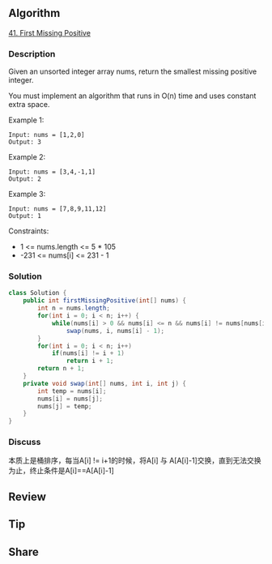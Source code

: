 ## Algorithm

[41. First Missing Positive](https://leetcode.com/problems/first-missing-positive/)

### Description

Given an unsorted integer array nums, return the smallest missing positive integer.

You must implement an algorithm that runs in O(n) time and uses constant extra space.


Example 1:

```
Input: nums = [1,2,0]
Output: 3
```

Example 2:

```
Input: nums = [3,4,-1,1]
Output: 2
```

Example 3:

```
Input: nums = [7,8,9,11,12]
Output: 1
```

Constraints:

- 1 <= nums.length <= 5 * 105
- -231 <= nums[i] <= 231 - 1

### Solution

```java
class Solution {
    public int firstMissingPositive(int[] nums) {
        int n = nums.length;
        for(int i = 0; i < n; i++) {
            while(nums[i] > 0 && nums[i] <= n && nums[i] != nums[nums[i] - 1])
                swap(nums, i, nums[i] - 1);
        }
        for(int i = 0; i < n; i++)
            if(nums[i] != i + 1)
                return i + 1;
        return n + 1;
    }
    private void swap(int[] nums, int i, int j) {
        int temp = nums[i];
        nums[i] = nums[j];
        nums[j] = temp;
    }
}
```

### Discuss

本质上是桶排序，每当A[i] != i+1的时候，将A[i] 与 A[A[i]-1]交换，直到无法交换为止，终止条件是A[i]==A[A[i]-1]

## Review


## Tip


## Share

